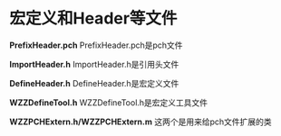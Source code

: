 宏定义和Header等文件
=================

**PrefixHeader.pch**
PrefixHeader.pch是pch文件

**ImportHeader.h**
ImportHeader.h是引用头文件

**DefineHeader.h**
DefineHeader.h是宏定义文件

**WZZDefineTool.h**
WZZDefineTool.h是宏定义工具文件

**WZZPCHExtern.h/WZZPCHExtern.m**
这两个是用来给pch文件扩展的类
